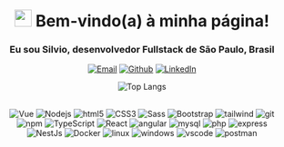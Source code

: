 <div align="center">
<h1><img src="https://emojis.slackmojis.com/emojis/images/1531849430/4246/blob-sunglasses.gif?1531849430" width="30"/> Bem-vindo(a) à minha página! </h1>


<h3>Eu sou Silvio, desenvolvedor Fullstack de <b>São Paulo, Brasil</b></h3>

<p>

<a href="mailto:silvio.ribeiro@gmail.com" target="_blank"><img alt="Email" src="https://img.shields.io/badge/-Email-000?style=for-the-badge&logo=microsoft-outlook&logoColor=007BFF" /></a> 
<a href="https://github.com/byte2bit" target="_blank"><img alt="Github" src="https://img.shields.io/badge/GitHub-%2312100E.svg?&style=for-the-badge&logo=Github&logoColor=white" /></a> 
<a href="https://www.linkedin.com/in/silvio-ribeiro-sr" target="_blank"><img alt="LinkedIn" src="https://img.shields.io/badge/linkedin-%230077B5.svg?&style=for-the-badge&logo=linkedin&logoColor=white" /></a> 
</p>

![Top Langs](https://github-readme-stats-git-masterrstaa-rickstaa.vercel.app/api/top-langs/?username=byte2bit&layout=compact&bg_color=000&border_color=30A3DC&title_color=6e8eff&text_color=FFF)
<br><br>
<p>
  <img alt="Vue" src="https://img.shields.io/badge/vuejs-%2335495e.svg?style=flat-square&logo=vuedotjs&logoColor=white" />
  <img alt="Nodejs" src="https://img.shields.io/badge/-Nodejs-43853d?style=flat-square&logo=Node.js&logoColor=white" />
  <img alt="html5" src="https://img.shields.io/badge/-HTML5-E34F26?style=flat-square&logo=html5&logoColor=white" />
    <img alt="CSS3" src="https://img.shields.io/badge/CSS3-1572B6?style=flat-square&logo=css3&logoColor=white" />
    <img alt="Sass" src="https://img.shields.io/badge/-Sass-CC6699?style=flat-square&logo=sass&logoColor=white" />
    <img alt="Bootstrap" src="https://img.shields.io/badge/-boostrap-0D1117?style=flat-square&logo=bootstrap&labelColor=0D1117" />
    <img alt="tailwind" src="https://img.shields.io/badge/tailwindcss-%2338B2AC.svg?style=flat-square&logo=tailwind-css&logoColor=white" />
  <img alt="git" src="https://img.shields.io/badge/-Git-F05032?style=flat-square&logo=git&logoColor=white" />
  <img alt="npm" src="https://img.shields.io/badge/-NPM-CB3837?style=flat-square&logo=npm&logoColor=white" />
  <img alt="TypeScript" src="https://img.shields.io/badge/-TypeScript-007ACC?style=flat-square&logo=typescript&logoColor=white" />
  <img alt="React" src="https://img.shields.io/badge/-React-45b8d8?style=flat-square&logo=react&logoColor=white" />
  <img alt="angular" src="https://img.shields.io/badge/-Angular-DD0031?style=flat-square&logo=angular&logoColor=white" />
  <img alt="mysql" src="https://img.shields.io/badge/MySQL-00000F?style=flat-square&logo=mysql&logoColor=white" />
    <img alt="php" src="https://img.shields.io/badge/PHP-777BB4?style=flat-square&logo=php&logoColor=white" />
  <img alt="express" src="https://img.shields.io/badge/express.js-%23404d59.svg?style=flat-square&logo=express&logoColor=%2361DAFB" />
  <img alt="NestJs" src="https://img.shields.io/badge/-NestJs-ea2845?style=flat-square&logo=nestjs&logoColor=white" />
  <img alt="Docker" src="https://img.shields.io/badge/-Docker-46a2f1?style=flat-square&logo=docker&logoColor=white" />
  <img alt="linux" src="https://img.shields.io/badge/Linux-000?style=flat-square&logo=linux&logoColor=FCC624" />
  <img alt="windows" src="https://img.shields.io/badge/Windows-000?style=flat-square&logo=windows&logoColor=2CA5E0" />
  <img alt="vscode" src="https://img.shields.io/badge/Vscode-007ACC?style=flat-square&logo=visual-studio-code&logoColor=white" />
  <img alt="postman" src="https://img.shields.io/badge/Postman-FF6C37.svg?style=flat-square&logo=Postman&logoColor=white" />
</p>


</div>